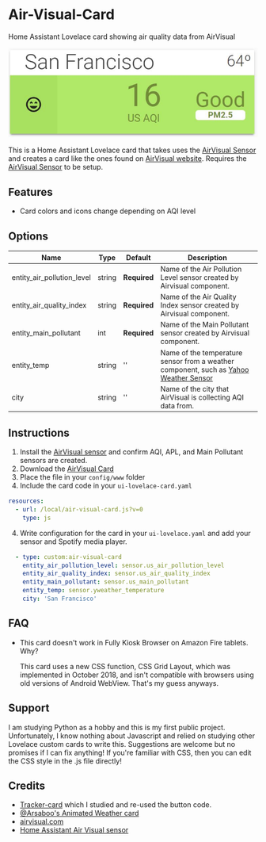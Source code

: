 # Air-Visual-Card
Home Assistant Lovelace card showing air quality data from AirVisual

![example](images/example.jpg)

This is a Home Assistant Lovelace card that takes uses the [AirVisual Sensor](https://www.home-assistant.io/components/sensor.airvisual/) and creates a card like the ones found on [AirVisual website](https://www.airvisual.com). Requires the [AirVisual Sensor](https://www.home-assistant.io/components/sensor.airvisual/) to be setup.

## Features
  - Card colors and icons change depending on AQI level
  
  
## Options

| Name | Type | Default | Description
| ---- | ---- | ------- | -----------
| entity_air_pollution_level | string | **Required** | Name of the Air Pollution Level sensor created by Airvisual component.
| entity_air_quality_index | string | **Required** | Name of the Air Quality Index sensor created by Airvisual component.
| entity_main_pollutant | int | **Required** | Name of the Main Pollutant sensor created by Airvisual component.
| entity_temp | string | '' | Name of the temperature sensor from a weather component, such as [Yahoo Weather Sensor](https://www.home-assistant.io/components/sensor.yweather/) 
| city | string | '' | Name of the city that AirVisual is collecting AQI data from.


## Instructions
1. Install the [AirVisual sensor](https://www.home-assistant.io/components/sensor.airvisual/) and confirm AQI, APL, and Main Pollutant sensors are created.
1. Download the [AirVisual Card](https://raw.githubusercontent.com/dnguyen800/Air-Visual-Card/master/air-visual-card.js)
2. Place the file in your `config/www` folder
3. Include the card code in your `ui-lovelace-card.yaml`
```yaml
resources:
  - url: /local/air-visual-card.js?v=0
    type: js
```
4. Write configuration for the card in your `ui-lovelace.yaml` and add your sensor and Spotify media player.

```yaml
  - type: custom:air-visual-card
    entity_air_pollution_level: sensor.us_air_pollution_level
    entity_air_quality_index: sensor.us_air_quality_index
    entity_main_pollutant: sensor.us_main_pollutant
    entity_temp: sensor.yweather_temperature
    city: 'San Francisco'
```

## FAQ
 - This card doesn't work in Fully Kiosk Browser on Amazon Fire tablets. Why?

   This card uses a new CSS function, CSS Grid Layout, which was implemented in October 2018, and isn't compatible with browsers using old versions of Android WebView. That's my guess anyways.

 
## Support
I am studying Python as a hobby and this is my first public project. Unfortunately, I know nothing about Javascript and relied on studying other Lovelace custom cards to write this. Suggestions are welcome but no promises if I can fix anything! If you're familiar with CSS, then you can edit the CSS style in the .js file directly!

## Credits
  - [Tracker-card](https://github.com/custom-cards/tracker-card) which I studied and re-used the button code.
  - [@Arsaboo's Animated Weather card](https://github.com/arsaboo/homeassistant-config/blob/master/www/custom_ui/weather-card.js)
  - [airvisual.com](https://www.airvisual.com/)
  - [Home Assistant Air Visual sensor](https://www.home-assistant.io/components/sensor.airvisual/)

